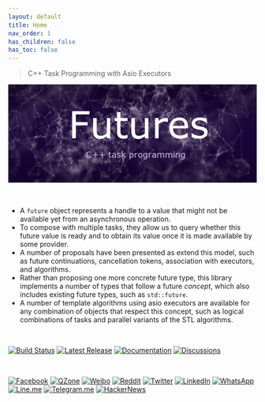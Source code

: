 ```yaml
---
layout: default
title: Home
nav_order: 1
has_children: false
has_toc: false
---
```


> C++ Task Programming with Asio Executors

[![Futures](img/futures_banner.png)](https://alandefreitas.github.io/futures/)

<br/>

- A `future` object represents a handle to a value that might not be available yet from an asynchronous operation.
- To compose with multiple tasks, they allow us to query whether this future value is ready and to obtain its value once it is made available by some provider.
- A number of proposals have been presented as extend this model, such as future continuations, cancellation tokens, association with executors, and algorithms.  
- Rather than proposing one more concrete future type, this library implements a number of types that follow a future *concept*, which also includes existing future types, such as `std::future`.  
- A number of template algorithms using asio executors are available for any combination of objects that respect this concept, such as logical combinations of tasks and parallel variants of the STL algorithms.    

<br/>

[![Build Status](https://img.shields.io/github/workflow/status/alandefreitas/futures/Build?event=push&label=Build&logo=Github-Actions)](https://github.com/alandefreitas/futures/actions?query=workflow%3ABuild+event%3Apush)
[![Latest Release](https://img.shields.io/github/release/alandefreitas/futures.svg?label=Download)](https://GitHub.com/alandefreitas/futures/releases/)
[![Documentation](https://img.shields.io/website-up-down-green-red/http/alandefreitas.github.io/futures.svg?label=Documentation)](https://alandefreitas.github.io/futures/)
[![Discussions](https://img.shields.io/website-up-down-green-red/http/alandefreitas.github.io/futures.svg?label=Discussions)](https://github.com/alandefreitas/futures/discussions)

<br/>

<!-- https://github.com/bradvin/social-share-urls -->
[![Facebook](https://img.shields.io/twitter/url/http/shields.io.svg?style=social&label=Share+on+Facebook&logo=facebook)](https://www.facebook.com/sharer/sharer.php?t=futures:%20C%2B%2B%20Task%20Programming&u=https://github.com/alandefreitas/futures/)
[![QZone](https://img.shields.io/twitter/url/http/shields.io.svg?style=social&label=Share+on+QZone&logo=qzone)](http://sns.qzone.qq.com/cgi-bin/qzshare/cgi_qzshare_onekey?url=https://github.com/alandefreitas/futures/&title=futures:%20C%2B%2B%20task%20programming%20with%20asio%20executors&summary=futures:%20C%2B%2B%20task%20programming%20with%20asio%20executors)
[![Weibo](https://img.shields.io/twitter/url/http/shields.io.svg?style=social&label=Share+on+Weibo&logo=sina-weibo)](http://sns.qzone.qq.com/cgi-bin/qzshare/cgi_qzshare_onekey?url=https://github.com/alandefreitas/futures/&title=futures:%20C%2B%2B%20task%20programming%20with%20asio%20executors&summary=futures:%20C%2B%2B%20task%20programming%20with%20asio%20executors)
[![Reddit](https://img.shields.io/twitter/url/http/shields.io.svg?style=social&label=Share+on+Reddit&logo=reddit)](http://www.reddit.com/submit?url=https://github.com/alandefreitas/futures/&title=Futures:%20CPP%20Task%20Programming%20with%20Asio%20Executors)
[![Twitter](https://img.shields.io/twitter/url/http/shields.io.svg?label=Share+on+Twitter&style=social)](https://twitter.com/intent/tweet?text=futures:%20C%2B%2B%20task%20programming%20with%20asio%20executors&url=https://github.com/alandefreitas/futures/&hashtags=Task,Programming,Cpp,Async)
[![LinkedIn](https://img.shields.io/twitter/url/http/shields.io.svg?style=social&label=Share+on+LinkedIn&logo=linkedin)](https://www.linkedin.com/shareArticle?mini=false&url=https://github.com/alandefreitas/futures/&title=futures:%20C%2B%2B%20task%20programming%20with%20asio%20executors)
[![WhatsApp](https://img.shields.io/twitter/url/http/shields.io.svg?style=social&label=Share+on+WhatsApp&logo=whatsapp)](https://api.whatsapp.com/send?text=futures:%20C%2B%2B%20task%20programming%20with%20asio%20executors:+https://github.com/alandefreitas/futures/)
[![Line.me](https://img.shields.io/twitter/url/http/shields.io.svg?style=social&label=Share+on+Line.me&logo=line)](https://lineit.line.me/share/ui?url=https://github.com/alandefreitas/futures/&text=futures:%20C%2B%2B%20task%20programming%20with%20asio%20executors)
[![Telegram.me](https://img.shields.io/twitter/url/http/shields.io.svg?style=social&label=Share+on+Telegram.me&logo=telegram)](https://telegram.me/share/url?url=https://github.com/alandefreitas/futures/&text=futures:%20C%2B%2B%20task%20programming%20with%20asio%20executors)
[![HackerNews](https://img.shields.io/twitter/url/http/shields.io.svg?style=social&label=Share+on+HackerNews&logo=y-combinator)](https://news.ycombinator.com/submitlink?u=https://github.com/alandefreitas/futures/&t=futures:%20C%2B%2B%20task%20programming%20with%20asio%20executors)

<br/>
